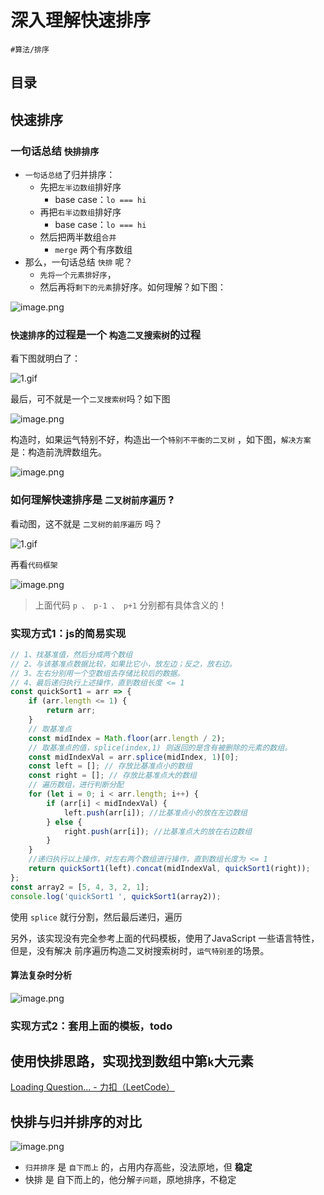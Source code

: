 
# 深入理解快速排序


`#算法/排序`


## 目录
<!-- toc -->
 ## 快速排序 

### 一句话总结 `快排排序` 

- `一句话总结`了归并排序：
	- 先把`左半边数组`排好序
		- base case：`lo === hi`
	- 再把`右半边数组`排好序
		-  base case：`lo === hi`
	- 然后把两半数组`合并`
		- `merge` 两个有序数组
- 那么，一句话总结 `快排` 呢？
	- `先将一个元素排好序`，
	- 然后再将`剩下的元素`排好序。如何理解？如下图：

![image.png](https://832-1310531898.cos.ap-beijing.myqcloud.com/6b859d6a4f606a9b67f4a8709d846c4d.png)


###  `快速排序`的过程是一个 `构造二叉搜索树`的过程

看下图就明白了：

![1.gif](https://832-1310531898.cos.ap-beijing.myqcloud.com/3badc5c4acc77559a890b8727b5d3b8a.gif)

最后，可不就是一个`二叉搜索树`吗？如下图

![image.png](https://832-1310531898.cos.ap-beijing.myqcloud.com/bebbe199c49050edc38883000dd8e5b3.png)


构造时，如果运气特别不好，构造出一个`特别不平衡的二叉树` ，如下图，`解决方案`是：构造前洗牌数组先。

![image.png](https://832-1310531898.cos.ap-beijing.myqcloud.com/2347ca1cb56ea865f2b4fd67c83226c4.png)


### 如何理解快速排序是 `二叉树前序遍历` ? 

看动图，这不就是 `二叉树的前序遍历` 吗？

![1.gif](https://832-1310531898.cos.ap-beijing.myqcloud.com/3badc5c4acc77559a890b8727b5d3b8a.gif)

再看`代码框架`

![image.png](https://832-1310531898.cos.ap-beijing.myqcloud.com/729c31fd9d52a3db6fae97365c74e347.png)

> 上面代码 `p 、 p-1 、 p+1` 分别都有具体含义的！

### 实现方式1：js的简易实现

```javascript
// 1、找基准值，然后分成两个数组
// 2、与该基准点数据比较，如果比它小，放左边；反之，放右边。
// 3、左右分别用一个空数组去存储比较后的数据。
// 4、最后递归执行上述操作，直到数组长度 <= 1
const quickSort1 = arr => {
    if (arr.length <= 1) {
        return arr;
    }
    // 取基准点
    const midIndex = Math.floor(arr.length / 2);
    // 取基准点的值，splice(index,1) 则返回的是含有被删除的元素的数组。
    const midIndexVal = arr.splice(midIndex, 1)[0];
    const left = []; // 存放比基准点小的数组
    const right = []; // 存放比基准点大的数组
    // 遍历数组，进行判断分配
    for (let i = 0; i < arr.length; i++) {
        if (arr[i] < midIndexVal) {
            left.push(arr[i]); //比基准点小的放在左边数组
        } else {
            right.push(arr[i]); //比基准点大的放在右边数组
        }
    }
    //递归执行以上操作，对左右两个数组进行操作，直到数组长度为 <= 1
    return quickSort1(left).concat(midIndexVal, quickSort1(right));
};
const array2 = [5, 4, 3, 2, 1];
console.log('quickSort1 ', quickSort1(array2));

```

使用 `splice` 就行分割，然后最后递归，遍历

另外，该实现没有完全参考上面的代码模板，使用了JavaScript 一些语言特性，但是，没有解决 前序遍历构造二叉树搜索树时，`运气特别差`的场景。

#### 算法复杂时分析

![image.png](https://832-1310531898.cos.ap-beijing.myqcloud.com/04672262505df16cb349fab68a47b775.png)


### 实现方式2：套用上面的模板，todo


## 使用快排思路，实现找到数组中第`k`大元素

[Loading Question... - 力扣（LeetCode）](https://leetcode.cn/problems/kth-largest-element-in-an-array/)

## 快排与归并排序的对比

![image.png](https://832-1310531898.cos.ap-beijing.myqcloud.com/bf815141e6fa6394b88af03dc7f2cc05.png)

- `归并排序` 是 `自下而上` 的，占用内存高些，没法原地，但 **稳定**
- 快排 是 自下而上的，他分解`子问题`，原地排序，不稳定



